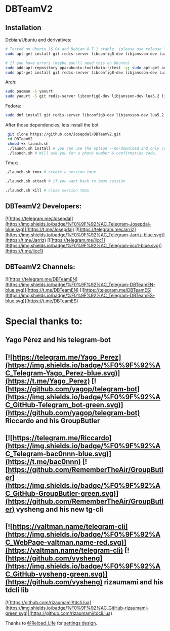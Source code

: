 DBTeamV2
========

Installation
------------

Debian/Ubuntu and derivatives:
```bash
# Tested on Ubuntu 16.04 and Debian 8.7.1 stable. (please use release "stable", isn't working on stretch/testing)
sudo apt-get install git redis-server libconfig8-dev libjansson-dev lua5.2 liblua5.2-dev lua-lgi glib-2.0 libnotify-dev libssl-dev libssl1.0.0 make libstdc++6 g++-4.9 unzip tmux -y

# If you have errors (maybe you'll need this on Ubuntu)
sudo add-apt-repository ppa:ubuntu-toolchain-r/test -y; sudo apt-get autoclean; sudo apt-get update
sudo apt-get install git redis-server libconfig8-dev libjansson-dev lua5.2 liblua5.2-dev lua-lgi glib-2.0 libnotify-dev libssl-dev libssl1.0.0 make libstdc++6 g++-4.9 unzip libreadline-gplv2-dev libreadline5-dev tmux -y
```

Arch:
```bash
sudo pacman -S yaourt
sudo yaourt -S git redis-server libconfig8-dev libjansson-dev lua5.2 liblua5.2-dev lua-lgi glib-2.0 libnotify-dev libssl-dev libssl1.0.0 tmux
```

Fedora:
```bash
sudo dnf install git redis-server libconfig8-dev libjansson-dev lua5.2 liblua5.2-dev lua-lgi glib-2.0 libnotify-dev libssl-dev libssl1.0.0 tmux
```

After those dependencies, lets install the bot
```bash
 git clone https://github.com/Josepdal/DBTeamV2.git
 cd DBTeamV2
 chmod +x launch.sh
 ./launch.sh install # you can use the option --no-download and only configure DBTeam
 ./launch.sh # Will ask you for a phone number & confirmation code.
```

Tmux:
```bash
./launch.sh tmux # create a session tmux

./launch.sh attach # if you want back to tmux session

./launch.sh kill # close session tmux
```

DBTeamV2 Developers:
--------------------
[![https://telegram.me/Josepdal](https://img.shields.io/badge/%F0%9F%92%AC_Telegram-Josepdal-blue.svg)](https://t.me/Josepdal)
[![https://telegram.me/Jarriz](https://img.shields.io/badge/%F0%9F%92%AC_Telegram-Jarriz-blue.svg)](https://t.me/Jarriz)
[![https://telegram.me/iicc1](https://img.shields.io/badge/%F0%9F%92%AC_Telegram-iicc1-blue.svg)](https://t.me/iicc1)

DBTeamV2 Channels:
--------------------
[![https://telegram.me/DBTeamEN](https://img.shields.io/badge/%F0%9F%92%AC_Telegram-DBTeamEN-blue.svg)](https://t.me/DBTeamEN)
[![https://telegram.me/DBTeamES](https://img.shields.io/badge/%F0%9F%92%AC_Telegram-DBTeamES-blue.svg)](https://t.me/DBTeamES)

Special thanks to:
==================
Yago Pérez and his telegram-bot
-------------------------------
[![https://telegram.me/Yago_Perez](https://img.shields.io/badge/%F0%9F%92%AC_Telegram-Yago_Perez-blue.svg)](https://t.me/Yago_Perez)
[![https://github.com/yagop/telegram-bot](https://img.shields.io/badge/%F0%9F%92%AC_GitHub-Telegram_bot-green.svg)](https://github.com/yagop/telegram-bot)
Riccardo and his GroupButler
----------------------------
[![https://telegram.me/Riccardo](https://img.shields.io/badge/%F0%9F%92%AC_Telegram-bac0nnn-blue.svg)](https://t.me/bac0nnn)
[![https://github.com/RememberTheAir/GroupButler](https://img.shields.io/badge/%F0%9F%92%AC_GitHub-GroupButler-green.svg)](https://github.com/RememberTheAir/GroupButler)
vysheng and his new tg-cli
--------------------------
[![https://valtman.name/telegram-cli](https://img.shields.io/badge/%F0%9F%92%AC_WebPage-valtman.name-red.svg)](https://valtman.name/telegram-cli)
[![https://github.com/vysheng](https://img.shields.io/badge/%F0%9F%92%AC_GitHub-vysheng-green.svg)](https://github.com/vysheng)
rizaumami and his tdcli lib
---------------------------
[![https://github.com/rizaumami/tdcli.lua](https://img.shields.io/badge/%F0%9F%92%AC_GitHub-rizaumami-green.svg)](https://github.com/rizaumami/tdcli.lua)

Thanks to [@Reload_Life](https://t.me/Reload_Life) for [settings design](https://github.com/Reload-Life).
